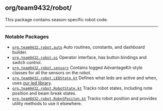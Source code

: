 ## org/team9432/robot/

This package contains season-specific robot code.

---

### Notable Packages

- [`org.team9432.robot.auto`](auto) Auto routines, constants, and dashboard builder.
- [`org.team9432.robot.oi`](oi) Operator interface, has button bindings and switch control.
- [`org.team9432.robot.sensors`](sensors) Contains logged AdvantageKit-style classes for all the sensors on the robot.
- [`org.team9432.robot.LEDState.kt`](LEDState.kt) Defines what leds are active and when,
  uses [our led library](../lib/led).
- [`org.team9432.robot.RobotState.kt`](RobotState.kt) Tracks robot states, including note position and beam break
  states.
- [`org.team9432.robot.RobotPositon.kt`](RobotPosition.kt) Tracks robot position and provides utility methods to use it
  elsewhere.